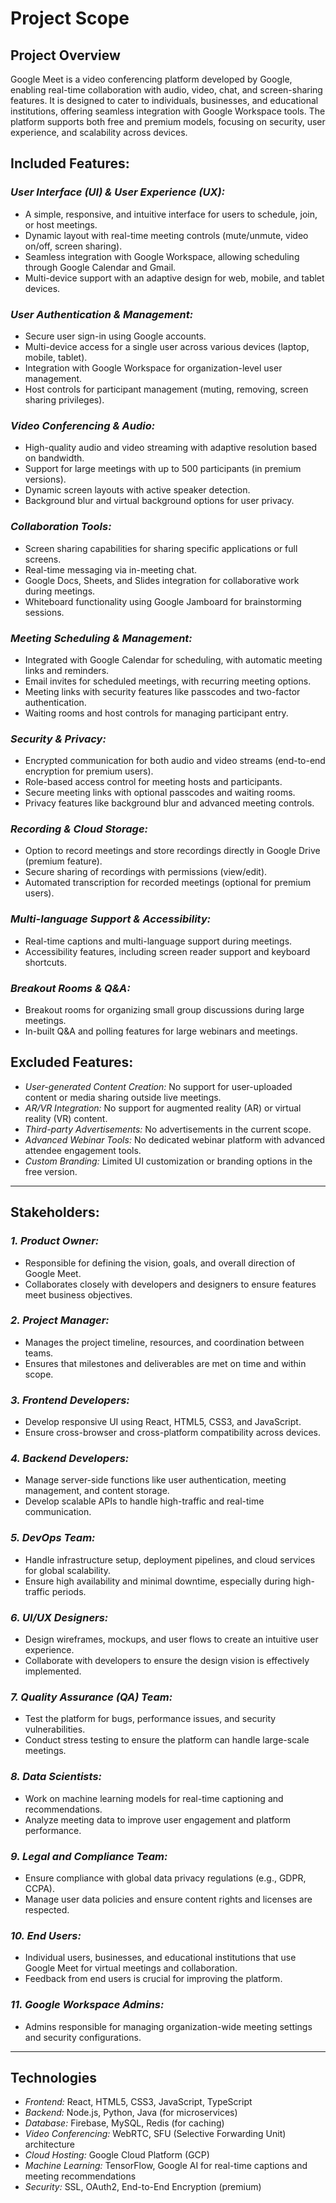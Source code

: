 # Project Scope

## Project Overview
Google Meet is a video conferencing platform developed by Google, enabling real-time collaboration with audio, video, chat, and screen-sharing features. It is designed to cater to individuals, businesses, and educational institutions, offering seamless integration with Google Workspace tools. The platform supports both free and premium models, focusing on security, user experience, and scalability across devices.

## Included Features:

### *User Interface (UI) & User Experience (UX):*
- A simple, responsive, and intuitive interface for users to schedule, join, or host meetings.
- Dynamic layout with real-time meeting controls (mute/unmute, video on/off, screen sharing).
- Seamless integration with Google Workspace, allowing scheduling through Google Calendar and Gmail.
- Multi-device support with an adaptive design for web, mobile, and tablet devices.

### *User Authentication & Management:*
- Secure user sign-in using Google accounts.
- Multi-device access for a single user across various devices (laptop, mobile, tablet).
- Integration with Google Workspace for organization-level user management.
- Host controls for participant management (muting, removing, screen sharing privileges).

### *Video Conferencing & Audio:*
- High-quality audio and video streaming with adaptive resolution based on bandwidth.
- Support for large meetings with up to 500 participants (in premium versions).
- Dynamic screen layouts with active speaker detection.
- Background blur and virtual background options for user privacy.

### *Collaboration Tools:*
- Screen sharing capabilities for sharing specific applications or full screens.
- Real-time messaging via in-meeting chat.
- Google Docs, Sheets, and Slides integration for collaborative work during meetings.
- Whiteboard functionality using Google Jamboard for brainstorming sessions.

### *Meeting Scheduling & Management:*
- Integrated with Google Calendar for scheduling, with automatic meeting links and reminders.
- Email invites for scheduled meetings, with recurring meeting options.
- Meeting links with security features like passcodes and two-factor authentication.
- Waiting rooms and host controls for managing participant entry.

### *Security & Privacy:*
- Encrypted communication for both audio and video streams (end-to-end encryption for premium users).
- Role-based access control for meeting hosts and participants.
- Secure meeting links with optional passcodes and waiting rooms.
- Privacy features like background blur and advanced meeting controls.

### *Recording & Cloud Storage:*
- Option to record meetings and store recordings directly in Google Drive (premium feature).
- Secure sharing of recordings with permissions (view/edit).
- Automated transcription for recorded meetings (optional for premium users).

### *Multi-language Support & Accessibility:*
- Real-time captions and multi-language support during meetings.
- Accessibility features, including screen reader support and keyboard shortcuts.

### *Breakout Rooms & Q&A:*
- Breakout rooms for organizing small group discussions during large meetings.
- In-built Q&A and polling features for large webinars and meetings.

## Excluded Features:

- *User-generated Content Creation:* No support for user-uploaded content or media sharing outside live meetings.
- *AR/VR Integration:* No support for augmented reality (AR) or virtual reality (VR) content.
- *Third-party Advertisements:* No advertisements in the current scope.
- *Advanced Webinar Tools:* No dedicated webinar platform with advanced attendee engagement tools.
- *Custom Branding:* Limited UI customization or branding options in the free version.

---

## Stakeholders:

### *1. Product Owner:*
- Responsible for defining the vision, goals, and overall direction of Google Meet.
- Collaborates closely with developers and designers to ensure features meet business objectives.

### *2. Project Manager:*
- Manages the project timeline, resources, and coordination between teams.
- Ensures that milestones and deliverables are met on time and within scope.

### *3. Frontend Developers:*
- Develop responsive UI using React, HTML5, CSS3, and JavaScript.
- Ensure cross-browser and cross-platform compatibility across devices.

### *4. Backend Developers:*
- Manage server-side functions like user authentication, meeting management, and content storage.
- Develop scalable APIs to handle high-traffic and real-time communication.

### *5. DevOps Team:*
- Handle infrastructure setup, deployment pipelines, and cloud services for global scalability.
- Ensure high availability and minimal downtime, especially during high-traffic periods.

### *6. UI/UX Designers:*
- Design wireframes, mockups, and user flows to create an intuitive user experience.
- Collaborate with developers to ensure the design vision is effectively implemented.

### *7. Quality Assurance (QA) Team:*
- Test the platform for bugs, performance issues, and security vulnerabilities.
- Conduct stress testing to ensure the platform can handle large-scale meetings.

### *8. Data Scientists:*
- Work on machine learning models for real-time captioning and recommendations.
- Analyze meeting data to improve user engagement and platform performance.

### *9. Legal and Compliance Team:*
- Ensure compliance with global data privacy regulations (e.g., GDPR, CCPA).
- Manage user data policies and ensure content rights and licenses are respected.

### *10. End Users:*
- Individual users, businesses, and educational institutions that use Google Meet for virtual meetings and collaboration.
- Feedback from end users is crucial for improving the platform.

### *11. Google Workspace Admins:*
- Admins responsible for managing organization-wide meeting settings and security configurations.

---

## Technologies

- *Frontend:* React, HTML5, CSS3, JavaScript, TypeScript
- *Backend:* Node.js, Python, Java (for microservices)
- *Database:* Firebase, MySQL, Redis (for caching)
- *Video Conferencing:* WebRTC, SFU (Selective Forwarding Unit) architecture
- *Cloud Hosting:* Google Cloud Platform (GCP)
- *Machine Learning:* TensorFlow, Google AI for real-time captions and meeting recommendations
- *Security:* SSL, OAuth2, End-to-End Encryption (premium)
